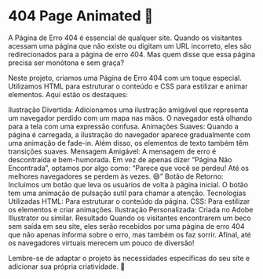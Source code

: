 # 404 Page Animated 🚫
A Página de Erro 404 é essencial de qualquer site. Quando os visitantes acessam uma página que não existe ou digitam um URL incorreto, eles são redirecionados para a página de erro 404. Mas quem disse que essa página precisa ser monótona e sem graça?

Neste projeto, criamos uma Página de Erro 404 com um toque especial. Utilizamos HTML para estruturar o conteúdo e CSS para estilizar e animar elementos. Aqui estão os destaques:

Ilustração Divertida: Adicionamos uma ilustração amigável que representa um navegador perdido com um mapa nas mãos. O navegador está olhando para a tela com uma expressão confusa.
Animações Suaves: Quando a página é carregada, a ilustração do navegador aparece gradualmente com uma animação de fade-in. Além disso, os elementos de texto também têm transições suaves.
Mensagem Amigável: A mensagem de erro é descontraída e bem-humorada. Em vez de apenas dizer “Página Não Encontrada”, optamos por algo como: “Parece que você se perdeu! Até os melhores navegadores se perdem às vezes. 😄”
Botão de Retorno: Incluímos um botão que leva os usuários de volta à página inicial. O botão tem uma animação de pulsação sutil para chamar a atenção.
Tecnologias Utilizadas
HTML: Para estruturar o conteúdo da página.
CSS: Para estilizar os elementos e criar animações.
Ilustração Personalizada: Criada no Adobe Illustrator ou similar.
Resultado
Quando os visitantes encontrarem um beco sem saída em seu site, eles serão recebidos por uma página de erro 404 que não apenas informa sobre o erro, mas também os faz sorrir. Afinal, até os navegadores virtuais merecem um pouco de diversão!

Lembre-se de adaptar o projeto às necessidades específicas do seu site e adicionar sua própria criatividade. 🚀